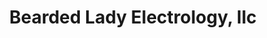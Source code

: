 ---
title: "Bearded Lady Electrology, llc"
url: /portland/bearded-lady-electrology-llc/
shop: Friseur
---